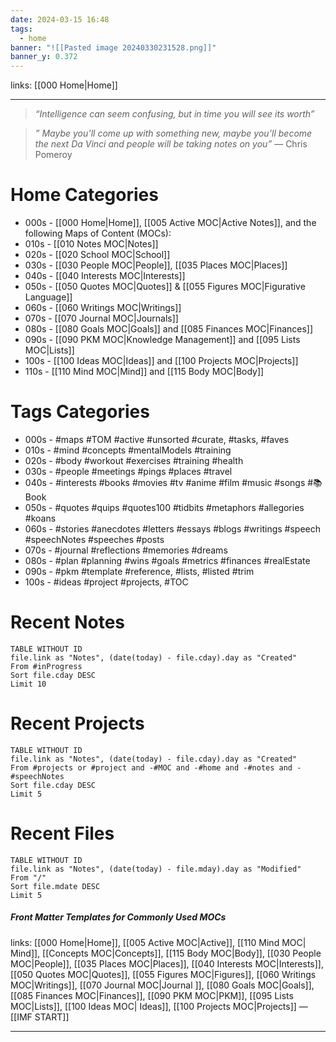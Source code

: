 ```yaml
---
date: 2024-03-15 16:48
tags:
  - home
banner: "![[Pasted image 20240330231528.png]]"
banner_y: 0.372
---
```

links: [[000 Home|Home]]

---
>_“Intelligence can seem confusing, but in time you will see its worth”_

>_” Maybe you’ll come up with something new, maybe you’ll become the next Da Vinci and people will be taking notes on you”_ — Chris Pomeroy
# Home Categories
- 000s - [[000 Home|Home]], [[005 Active MOC|Active Notes]], and the following Maps of Content (MOCs):
- 010s - [[010 Notes MOC|Notes]]
- 020s - [[020 School MOC|School]]
- 030s - [[030 People MOC|People]], [[035 Places MOC|Places]]
- 040s - [[040 Interests MOC|Interests]]
- 050s - [[050 Quotes MOC|Quotes]] & [[055 Figures MOC|Figurative Language]]
- 060s - [[060 Writings MOC|Writings]]
- 070s - [[070 Journal MOC|Journals]]
- 080s - [[080 Goals MOC|Goals]] and [[085 Finances MOC|Finances]]
- 090s - [[090 PKM MOC|Knowledge Management]] and [[095 Lists MOC|Lists]]
- 100s - [[100 Ideas MOC|Ideas]] and [[100 Projects MOC|Projects]]
- 110s - [[110 Mind MOC|Mind]] and [[115 Body MOC|Body]]
# Tags Categories
- 000s - #maps #TOM #active #unsorted #curate, #tasks, #faves
- 010s - #mind #concepts #mentalModels #training
- 020s - #body #workout #exercises #training #health
- 030s - #people #meetings #pings #places #travel 
- 040s - #interests #books #movies #tv #anime #film #music #songs  #📚Book 
- 050s - #quotes #quips #quotes100 #tidbits #metaphors #allegories #koans 
- 060s - #stories #anecdotes #letters #essays #blogs #writings #speech #speechNotes #speeches #posts
- 070s - #journal #reflections #memories #dreams
- 080s - #plan #planning #wins #goals #metrics #finances #realEstate
- 090s - #pkm #template #reference, #lists, #listed #trim
- 100s - #ideas #project #projects, #TOC
# Recent Notes
```dataview
TABLE WITHOUT ID
file.link as "Notes", (date(today) - file.cday).day as "Created"
From #inProgress 
Sort file.cday DESC
Limit 10
```
# Recent Projects
```dataview
TABLE WITHOUT ID
file.link as "Notes", (date(today) - file.cday).day as "Created"
From #projects or #project and -#MOC and -#home and -#notes and -#speechNotes
Sort file.cday DESC
Limit 5
```
# Recent Files
```dataview
TABLE WITHOUT ID
file.link as "Notes", (date(today) - file.mday).day as "Modified"
From "/" 
Sort file.mdate DESC
Limit 5
```

##### Front Matter Templates for Commonly Used MOCs
links: [[000 Home|Home]], [[005 Active MOC|Active]], [[110 Mind MOC| Mind]], [[Concepts MOC|Concepts]], [[115 Body MOC|Body]], [[030 People MOC|People]], [[035 Places MOC|Places]], [[040 Interests MOC|Interests]], [[050 Quotes MOC|Quotes]], [[055 Figures MOC|Figures]], [[060 Writings MOC|Writings]], [[070 Journal MOC|Journal ]], [[080 Goals MOC|Goals]], [[085 Finances MOC|Finances]], [[090 PKM MOC|PKM]], [[095 Lists MOC|Lists]], [[100 Ideas MOC| Ideas]], [[100 Projects MOC|Projects]] — [[IMF START]]

---
